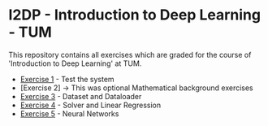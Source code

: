# I2DP - Introduction to Deep Learning - TUM 

This repository contains all exercises which are graded for the course of 'Introduction to Deep Learning' at TUM.

- [Exercise 1](./exercise01/) - Test the system
- [Exercise 2] -> This was optional Mathematical background exercises 
- [Exercise 3](./exercise03/) - Dataset and Dataloader
- [Exercise 4](./exercise04/) - Solver and Linear Regression
- [Exercise 5](./exercise05/) - Neural Networks